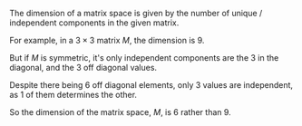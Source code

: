 The dimension of a matrix space is given by the number of unique / independent components in the given matrix.

For example, in a $3 \times 3$ matrix $M$, the dimension is $9$.

But if $M$ is symmetric, it's only independent components are the $3$ in the diagonal, and the $3$ off diagonal values.

Despite there being $6$ off diagonal elements, only $3$ values are independent, as $1$ of them determines the other.

So the dimension of the matrix space, $M$, is $6$ rather than $9$.